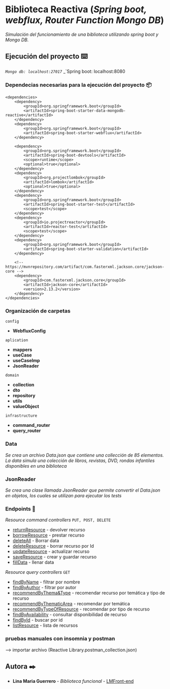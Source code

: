 # Biblioteca Reactiva (_Spring boot, webflux, Router Function Mongo DB_)

_Simulación del funcionamiento de una biblioteca utilizando spring boot y Mongo DB._

## Ejecución del proyecto ⌨️
_`Mongo db: localhost:27017`_
_`Spring boot: localhost:8080

### Dependecias necesarias para la ejecución del proyecto  📦

    <dependencies>
        <dependency>
            <groupId>org.springframework.boot</groupId>
            <artifactId>spring-boot-starter-data-mongodb-reactive</artifactId>
        </dependency>
        <dependency>
            <groupId>org.springframework.boot</groupId>
            <artifactId>spring-boot-starter-webflux</artifactId>
        </dependency>

        <dependency>
            <groupId>org.springframework.boot</groupId>
            <artifactId>spring-boot-devtools</artifactId>
            <scope>runtime</scope>
            <optional>true</optional>
        </dependency>
        <dependency>
            <groupId>org.projectlombok</groupId>
            <artifactId>lombok</artifactId>
            <optional>true</optional>
        </dependency>
        <dependency>
            <groupId>org.springframework.boot</groupId>
            <artifactId>spring-boot-starter-test</artifactId>
            <scope>test</scope>
        </dependency>
        <dependency>
            <groupId>io.projectreactor</groupId>
            <artifactId>reactor-test</artifactId>
            <scope>test</scope>
        </dependency>
        <dependency>
            <groupId>org.springframework.boot</groupId>
            <artifactId>spring-boot-starter-validation</artifactId>
        </dependency>

        <!-- https://mvnrepository.com/artifact/com.fasterxml.jackson.core/jackson-core -->
        <dependency>
            <groupId>com.fasterxml.jackson.core</groupId>
            <artifactId>jackson-core</artifactId>
            <version>2.13.2</version>
        </dependency>
    </dependencies>

### Organización de carpetas
`config`
* **WebfluxConfig**

`aplication`
* **mappers**
* **useCase**
* **useCaseImp**
* **JsonReader**

`domain`
* **collection**
* **dto**
* **repository**
* **utils**
* **valueObject**

`infrastructure`
* **command_router**
* **query_router**

### Data
_Se crea un archivo Data.json que contiene una collección de 85 elementos. La data simula una colección de libros, revistas, DVD, rondas infantiles disponibles en una biblioteca_

### JsonReader
_Se crea una clase llamada JsonReader que permite convertir el Data.json en objetos, los cuales se utilizan para ejecutar los tests_

### Endpoints 📌

_Resource command controllers_
`PUT, POST, DELETE`
* [returnResource](http://www) - devolver recurso
* [borrowResource](https://) - prestar recurso
* [deleteAll](https://) - Borrar data
* [deleteResource](https://) - borrar recurso por Id
* [updateResource](https://) - actualizar recurso
* [saveResource](https://) - crear y guardar recurso
* [fillData](https://) - llenar data

_Resource query controllers_
`GET`
* [findByName](http://www) - filtrar por nombre
* [findByAuthor](https://) - filtrar por autor
* [recommendByThema&Type](https://) - recomendar recurso por temática y tipo de recurso
* [recommendByThematicArea](https://) - recomendar por temática
* [recommendByTypeOfResource](https://) - recomendar por tipo de recurso
* [findByAvailability](https://) - consultar disponibilidad de recurso
* [findById](https://) - buscar por id
* [listResource](https://) - lista de recursos

### pruebas manuales con insomnia y postman
--> importar archivo (Reactive Library.postman_collection.json)

## Autora ✒️
* **Lina Maria Guerrero** - *Biblioteca funcional* - [LMFront-end](https://github.com/LMFront-end)